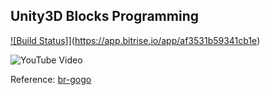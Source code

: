 ## Unity3D Blocks Programming

[![Build Status]](https://app.bitrise.io/app/af3531b59341cb1e/status.svg?token=W7s1F717RFArFEheo92e2Q&branch=master)](https://app.bitrise.io/app/af3531b59341cb1e)

![YouTube Video](https://img.shields.io/youtube/views/uAIc0vqwZjI?style=social)

Reference:
[br-gogo](https://br-gogo.sourceforge.net)
